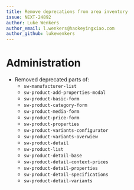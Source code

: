 ```yaml
---
title: Remove deprecations from area inventory
issue: NEXT-24892
author: Luke Wenkers
author_email: l.wenkers@haokeyingxiao.com
author_github: lukewenkers
---
```

# Administration
* Removed deprecated parts of:
  * `sw-manufacturer-list`
  * `sw-product-add-properties-modal`
  * `sw-product-basic-form`
  * `sw-product-category-form`
  * `sw-product-media-form`
  * `sw-product-price-form`
  * `sw-product-properties`
  * `sw-product-variants-configurator`
  * `sw-product-variants-overwiew`
  * `sw-product-detail`
  * `sw-product-list`
  * `sw-product-detail-base`
  * `sw-product-detail-context-prices`
  * `sw-product-detail-properties`
  * `sw-product-detail-specifications`
  * `sw-product-detail-variants`
